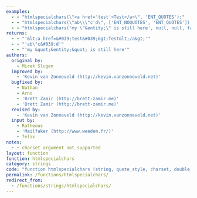 ```yaml
---
examples:
  - - "htmlspecialchars(\"<a href='test'>Test</a>\", 'ENT_QUOTES');"
  - - "htmlspecialchars(\"ab\\\"c'd\", ['ENT_NOQUOTES', 'ENT_QUOTES']);"
  - - "htmlspecialchars('my \"&entity;\" is still here', null, null, false);"
returns:
  - - "'&lt;a href=&#039;test&#039;&gt;Test&lt;/a&gt;'"
  - - "'ab\"c&#039;d'"
  - - "'my &quot;&entity;&quot; is still here'"
authors:
  original by:
    - Mirek Slugen
  improved by:
    - 'Kevin van Zonneveld (http://kevin.vanzonneveld.net)'
  bugfixed by:
    - Nathan
    - Arno
    - 'Brett Zamir (http://brett-zamir.me)'
    - 'Brett Zamir (http://brett-zamir.me)'
  revised by:
    - 'Kevin van Zonneveld (http://kevin.vanzonneveld.net)'
  input by:
    - Ratheous
    - 'Mailfaker (http://www.weedem.fr/)'
    - felix
notes:
  - - charset argument not supported
layout: function
function: htmlspecialchars
category: strings
code: "function htmlspecialchars (string, quote_style, charset, double_encode) {\n  //       discuss at: http://phpjs.org/functions/htmlspecialchars/\n  //      original by: Mirek Slugen\n  //      improved by: Kevin van Zonneveld (http://kevin.vanzonneveld.net)\n  //      bugfixed by: Nathan\n  //      bugfixed by: Arno\n  //      bugfixed by: Brett Zamir (http://brett-zamir.me)\n  //      bugfixed by: Brett Zamir (http://brett-zamir.me)\n  //       revised by: Kevin van Zonneveld (http://kevin.vanzonneveld.net)\n  //         input by: Ratheous\n  //         input by: Mailfaker (http://www.weedem.fr/)\n  //         input by: felix\n  // reimplemented by: Brett Zamir (http://brett-zamir.me)\n  //             note: charset argument not supported\n  //        example 1: htmlspecialchars(\"<a href='test'>Test</a>\", 'ENT_QUOTES');\n  //        returns 1: '&lt;a href=&#039;test&#039;&gt;Test&lt;/a&gt;'\n  //        example 2: htmlspecialchars(\"ab\\\"c'd\", ['ENT_NOQUOTES', 'ENT_QUOTES']);\n  //        returns 2: 'ab\"c&#039;d'\n  //        example 3: htmlspecialchars('my \"&entity;\" is still here', null, null, false);\n  //        returns 3: 'my &quot;&entity;&quot; is still here'\n\n  var optTemp = 0,\n    i = 0,\n    noquotes = false\n  if (typeof quote_style === 'undefined' || quote_style === null) {\n    quote_style = 2\n  }\n  string = string || ''\n  string = string.toString()\n  if (double_encode !== false) {\n    // Put this first to avoid double-encoding\n    string = string.replace(/&/g, '&amp;')\n  }\n  string = string.replace(/</g, '&lt;')\n    .replace(/>/g, '&gt;')\n\n  var OPTS = {\n    'ENT_NOQUOTES': 0,\n    'ENT_HTML_QUOTE_SINGLE': 1,\n    'ENT_HTML_QUOTE_DOUBLE': 2,\n    'ENT_COMPAT': 2,\n    'ENT_QUOTES': 3,\n    'ENT_IGNORE': 4\n  }\n  if (quote_style === 0) {\n    noquotes = true\n  }\n  if (typeof quote_style !== 'number') {\n    // Allow for a single string or an array of string flags\n    quote_style = [].concat(quote_style)\n    for (i = 0; i < quote_style.length; i++) {\n      // Resolve string input to bitwise e.g. 'ENT_IGNORE' becomes 4\n      if (OPTS[quote_style[i]] === 0) {\n        noquotes = true\n      } else if (OPTS[quote_style[i]]) {\n        optTemp = optTemp | OPTS[quote_style[i]]\n      }\n    }\n    quote_style = optTemp\n  }\n  if (quote_style & OPTS.ENT_HTML_QUOTE_SINGLE) {\n    string = string.replace(/'/g, '&#039;')\n  }\n  if (!noquotes) {\n    string = string.replace(/\"/g, '&quot;')\n  }\n\n  return string\n}\n"
permalink: /functions/htmlspecialchars/
redirect_from:
  - /functions/strings/htmlspecialchars/
---
```


<!-- WARNING! This file is auto generated by `npm run web:inject`, do not edit by hand -->
